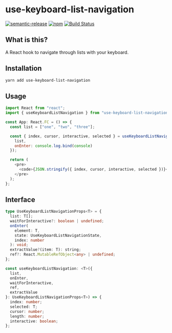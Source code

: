 # use-keyboard-list-navigation

[![semantic-release](https://img.shields.io/badge/%20%20%F0%9F%93%A6%F0%9F%9A%80-semantic--release-e10079.svg)](https://github.com/semantic-release/semantic-release) [![npm](https://img.shields.io/npm/v/use-keyboard-list-navigation)](https://www.npmjs.com/package/use-keyboard-list-navigation) [![Build Status](https://travis-ci.org/dzucconi/use-keyboard-list-navigation.svg?branch=master)](https://travis-ci.org/dzucconi/use-keyboard-list-navigation)

## What is this?

A React hook to navigate through lists with your keyboard.

## Installation

```bash
yarn add use-keyboard-list-navigation
```

## Usage

```javascript
import React from "react";
import { useKeyboardListNavigation } from "use-keyboard-list-navigation";

const App: React.FC = () => {
  const list = ["one", "two", "three"];

  const { index, cursor, interactive, selected } = useKeyboardListNavigation({
    list,
    onEnter: console.log.bind(console)
  });

  return (
    <pre>
      <code>{JSON.stringify({ index, cursor, interactive, selected })}</code>
    </pre>
  );
};
```

## Interface

```typescript
type UseKeyboardListNavigationProps<T> = {
  list: T[];
  waitForInteractive?: boolean | undefined;
  onEnter(
    element: T,
    state: UseKeyboardListNavigationState,
    index: number
  ): void;
  extractValue?(item: T): string;
  ref?: React.MutableRefObject<any> | undefined;
};

const useKeyboardListNavigation: <T>({
  list,
  onEnter,
  waitForInteractive,
  ref,
  extractValue
}: UseKeyboardListNavigationProps<T>) => {
  index: number;
  selected: T;
  cursor: number;
  length: number;
  interactive: boolean;
};
```
